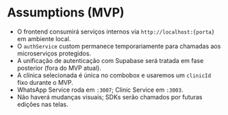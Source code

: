 # Assumptions (MVP)

- O frontend consumirá serviços internos via `http://localhost:{porta}` em ambiente local.
- O `authService` custom permanece temporariamente para chamadas aos microserviços protegidos.
- A unificação de autenticação com Supabase será tratada em fase posterior (fora do MVP atual).
- A clínica selecionada é única no combobox e usaremos um `clinicId` fixo durante o MVP.
- WhatsApp Service roda em `:3007`; Clinic Service em `:3003`.
- Não haverá mudanças visuais; SDKs serão chamados por futuras edições nas telas.